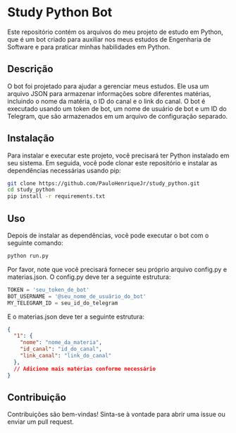 # Study Python Bot

Este repositório contém os arquivos do meu projeto de estudo em Python, que é um bot criado para auxiliar nos meus estudos de Engenharia de Software e para praticar minhas habilidades em Python.

## Descrição 

O bot foi projetado para ajudar a gerenciar meus estudos. Ele usa um arquivo JSON para armazenar informações sobre diferentes matérias, incluindo o nome da matéria, o ID do canal e o link do canal. O bot é executado usando um token de bot, um nome de usuário de bot e um ID do Telegram, que são armazenados em um arquivo de configuração separado.

## Instalação

Para instalar e executar este projeto, você precisará ter Python instalado em seu sistema. Em seguida, você pode clonar este repositório e instalar as dependências necessárias usando pip:

```bash
git clone https://github.com/PauloHenriqueJr/study_python.git
cd study_python
pip install -r requirements.txt
```

## Uso 

Depois de instalar as dependências, você pode executar o bot com o seguinte comando:

```python
python run.py
```

Por favor, note que você precisará fornecer seu próprio arquivo config.py e materias.json. O config.py deve ter a seguinte estrutura:

```python
TOKEN = 'seu_token_de_bot' 
BOT_USERNAME = '@seu_nome_de_usuário_do_bot'
MY_TELEGRAM_ID = seu_id_do_telegram
```

E o materias.json deve ter a seguinte estrutura:

```json
{
  "1": {
    "nome": "nome_da_materia",
    "id_canal": "id_do_canal", 
    "link_canal": "link_do_canal"
  },
  // Adicione mais matérias conforme necessário 
}
```

## Contribuição

Contribuições são bem-vindas! Sinta-se à vontade para abrir uma issue ou enviar um pull request.